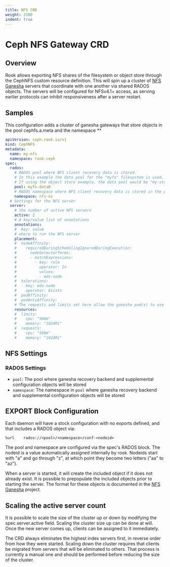 ```yaml
---
title: NFS CRD
weight: 3100
indent: true
---
```


# Ceph NFS Gateway CRD


## Overview
Rook allows exporting NFS shares of the filesystem or object store through the CephNFS custom resource definition. This will spin up a cluster of [NFS Ganesha](https://github.com/nfs-ganesha/nfs-ganesha) servers that coordinate with one another via shared RADOS objects. The servers will be configured for NFSv4.1+ access, as serving earlier protocols can inhibit responsiveness after a server restart.

## Samples

This configuration adds a cluster of ganesha gateways that store objects in the pool cephfs.a.meta and the namespace **

```yaml
apiVersion: ceph.rook.io/v1
kind: CephNFS
metadata:
  name: my-nfs
  namespace: rook-ceph
spec:
  rados:
    # RADOS pool where NFS client recovery data is stored.
    # In this example the data pool for the "myfs" filesystem is used.
    # If using the object store example, the data pool would be "my-store.rgw.buckets.data".
    pool: myfs-data0
    # RADOS namespace where NFS client recovery data is stored in the pool.
    namespace: nfs-ns
  # Settings for the NFS server
  server:
    # the number of active NFS servers
    active: 2
    # A key/value list of annotations
    annotations:
    #  key: value
    # where to run the NFS server
    placement:
    #  nodeAffinity:
    #    requiredDuringSchedulingIgnoredDuringExecution:
    #      nodeSelectorTerms:
    #      - matchExpressions:
    #        - key: role
    #          operator: In
    #          values:
    #          - mds-node
    #  tolerations:
    #  - key: mds-node
    #    operator: Exists
    #  podAffinity:
    #  podAntiAffinity:
    # The requests and limits set here allow the ganesha pod(s) to use half of one CPU core and 1 gigabyte of memory
    resources:
    #  limits:
    #    cpu: "500m"
    #    memory: "1024Mi"
    #  requests:
    #    cpu: "500m"
    #    memory: "1024Mi"
```

## NFS Settings

### RADOS Settings

- `pool`: The pool where ganesha recovery backend and supplemental configuration objects will be stored
- `namespace`: The namespace in `pool` where ganesha recovery backend and supplemental configuration objects will be stored

## EXPORT Block Configuration

Each daemon will have a stock configuration with no exports defined, and that includes a RADOS object via:

```
%url	rados://<pool>/<namespace>/conf-<nodeid>
```

The pool and namespace are configured via the spec's RADOS block. The nodeid is a value automatically assigned internally by rook. Nodeids start with "a" and go through "z", at which point they become two letters ("aa" to "az").

When a server is started, it will create the included object if it does not already exist. It is possible to prepopulate the included objects prior to starting the server. The format for these objects is documented in the [NFS Ganesha](https://github.com/nfs-ganesha/nfs-ganesha/wiki) project.

## Scaling the active server count

It is possible to scale the size of the cluster up or down by modifying
the spec.server.active field. Scaling the cluster size up can be done at
will. Once the new server comes up, clients can be assigned to it
immediately.

The CRD always eliminates the highest index servers first, in reverse
order from how they were started. Scaling down the cluster requires that
clients be migrated from servers that will be eliminated to others. That
process is currently a manual one and should be performed before
reducing the size of the cluster.
